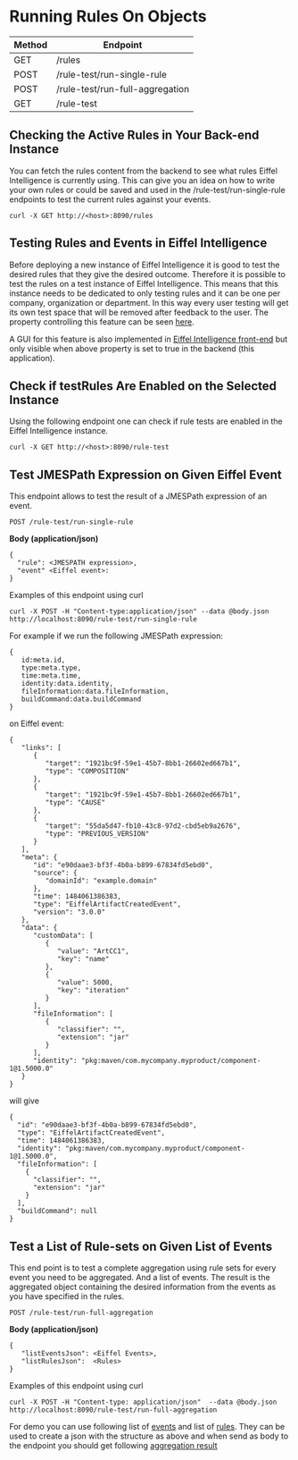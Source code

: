 # Running Rules On Objects

|Method|Endpoint                               |
|------|---------------------------------------|
|GET   | /rules                                |
|POST  | /rule-test/run-single-rule                     |
|POST  | /rule-test/run-full-aggregation         |
|GET   | /rule-test |

## Checking the Active Rules in Your Back-end Instance

You can fetch the rules content from the backend to see what rules Eiffel Intelligence is currently using.
This can give you an idea on how to write your own rules or could be saved and used
in the /rule-test/run-single-rule endpoints to test the current rules against your events.

    curl -X GET http://<host>:8090/rules

## Testing Rules and Events in Eiffel Intelligence

Before deploying a new instance of Eiffel Intelligence it is good to test the
desired rules that they give the desired outcome. Therefore it is possible to
test the rules on a test instance of Eiffel Intelligence. This means that this
instance needs to be dedicated to only testing rules and it can be one per
company, organization or department. In this way every user testing will get its own
test space that will be removed after feedback to the user. The property controlling this feature
can be seen [here](configuration.md#testing-aggregation-rules).

A GUI for this feature is also implemented in [Eiffel Intelligence front-end](https://github.com/eiffel-community/eiffel-intelligence-frontend) 
but only visible when above property is set to true in the backend (this application).

## Check if testRules Are Enabled on the Selected Instance

Using the following endpoint one can check if rule tests are enabled in the 
Eiffel Intelligence instance.

    curl -X GET http://<host>:8090/rule-test

## Test JMESPath Expression on Given Eiffel Event

This endpoint allows to test the result of a JMESPath expression of an event.

    POST /rule-test/run-single-rule

**Body (application/json)**

    {
      "rule": <JMESPATH expression>,
      "event" <Eiffel event>:
    }

Examples of this endpoint using curl

    curl -X POST -H "Content-type:application/json" --data @body.json http://localhost:8090/rule-test/run-single-rule

For example if we run the following JMESPath expression:

    {
       id:meta.id,
       type:meta.type,
       time:meta.time,
       identity:data.identity,
       fileInformation:data.fileInformation,
       buildCommand:data.buildCommand
    }

on Eiffel event:

    {
       "links": [
          {
             "target": "1921bc9f-59e1-45b7-8bb1-26602ed667b1",
             "type": "COMPOSITION"
          },
          {
             "target": "1921bc9f-59e1-45b7-8bb1-26602ed667b1",
             "type": "CAUSE"
          },
          {
             "target": "55da5d47-fb10-43c8-97d2-cbd5eb9a2676",
             "type": "PREVIOUS_VERSION"
          }
       ],
       "meta": {
          "id": "e90daae3-bf3f-4b0a-b899-67834fd5ebd0",
          "source": {
             "domainId": "example.domain"
          },
          "time": 1484061386383,
          "type": "EiffelArtifactCreatedEvent",
          "version": "3.0.0"
       },
       "data": {
          "customData": [
             {
                "value": "ArtCC1",
                "key": "name"
             },
             {
                "value": 5000,
                "key": "iteration"
             }
          ],
          "fileInformation": [
             {
                "classifier": "",
                "extension": "jar"
             }
          ],
          "identity": "pkg:maven/com.mycompany.myproduct/component-1@1.5000.0"
       }
    }

will give

    {
      "id": "e90daae3-bf3f-4b0a-b899-67834fd5ebd0",
      "type": "EiffelArtifactCreatedEvent",
      "time": 1484061386383,
      "identity": "pkg:maven/com.mycompany.myproduct/component-1@1.5000.0",
      "fileInformation": [
        {
          "classifier": "",
          "extension": "jar"
        }
      ],
      "buildCommand": null
    }

## Test a List of Rule-sets on Given List of Events
This end point is to test a complete aggregation using rule sets for every
event you need to be aggregated. And a list of events. The result is the
aggregated object containing the desired information from the events as you
have specified in the rules.

    POST /rule-test/run-full-aggregation

**Body (application/json)**

    {
       "listEventsJson": <Eiffel Events>,
       "listRulesJson":  <Rules>
    }

Examples of this endpoint using curl

    curl -X POST -H "Content-type: application/json"  --data @body.json  http://localhost:8090/rule-test/run-full-aggregation

For demo you can use following list of [events](../src/test/resources/AggregateListEvents.json) 
and list of [rules](../src/test/resources/AggregateListRules.json). They 
can be used to create a json with the structure as above and when send as 
body to the endpoint you should get following [aggregation result](../src/test/resources/AggregateResultObject.json)
